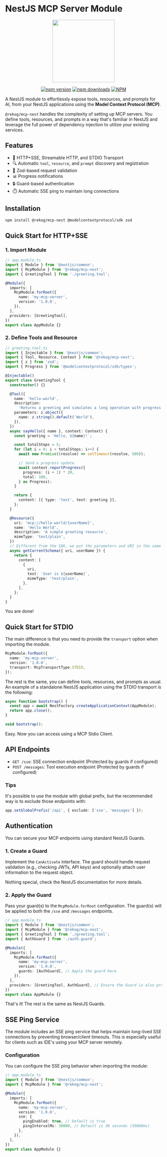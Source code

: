 # NestJS MCP Server Module

<p align="center">
  <img src="https://raw.githubusercontent.com/rekog-labs/MCP-Nest/main/image.png" height="200">
</p>

<p align="center">
  <a href="https://www.npmjs.com/package/@rekog/mcp-nest" target="_blank"><img alt="npm version" src="https://img.shields.io/npm/v/@rekog/mcp-nest" /></a>
  <a href="https://www.npmjs.com/package/@rekog/mcp-nest" target="_blank"><img alt="npm downloads" src="https://img.shields.io/npm/dm/@rekog/mcp-nest" /></a>
  <a href="https://www.npmjs.com/package/@rekog/mcp-nest" target="_blank"><img alt="NPM" src="https://img.shields.io/npm/l/@rekog/mcp-nest" /></a>
</p>

A NestJS module to effortlessly expose tools, resources, and prompts for AI, from your NestJS applications using the **Model Context Protocol (MCP)**.

`@rekog/mcp-nest` handles the complexity of setting up MCP servers. You define tools, resources, and prompts in a way that's familiar in NestJS and leverage the full power of dependency injection to utilize your existing services.

## Features

- 🚀 HTTP+SSE, Streamable HTTP, and STDIO Transport
- 🔍 Automatic `tool`, `resource`, and `prompt` discovery and registration
- 💯 Zod-based request validation
- 📊 Progress notifications
- 🔒 Guard-based authentication
- ⏱️ Automatic SSE ping to maintain long connections

## Installation

```bash
npm install @rekog/mcp-nest @modelcontextprotocol/sdk zod
```

## Quick Start for HTTP+SSE

### 1. Import Module

```typescript
// app.module.ts
import { Module } from '@nestjs/common';
import { McpModule } from '@rekog/mcp-nest';
import { GreetingTool } from './greeting.tool';

@Module({
  imports: [
    McpModule.forRoot({
      name: 'my-mcp-server',
      version: '1.0.0',
    }),
  ],
  providers: [GreetingTool],
})
export class AppModule {}
```

### 2. Define Tools and Resource

```typescript
// greeting.tool.ts
import { Injectable } from '@nestjs/common';
import { Tool, Resource, Context } from '@rekog/mcp-nest';
import { z } from 'zod';
import { Progress } from '@modelcontextprotocol/sdk/types';

@Injectable()
export class GreetingTool {
  constructor() {}

  @Tool({
    name: 'hello-world',
    description:
      'Returns a greeting and simulates a long operation with progress updates',
    parameters: z.object({
      name: z.string().default('World'),
    }),
  })
  async sayHello({ name }, context: Context) {
    const greeting = `Hello, ${name}!`;

    const totalSteps = 5;
    for (let i = 0; i < totalSteps; i++) {
      await new Promise((resolve) => setTimeout(resolve, 500));

      // Send a progress update.
      await context.reportProgress({
        progress: (i + 1) * 20,
        total: 100,
      } as Progress);
    }

    return {
      content: [{ type: 'text', text: greeting }],
    };
  }

  @Resource({
    uri: 'mcp://hello-world/{userName}',
    name: 'Hello World',
    description: 'A simple greeting resource',
    mimeType: 'text/plain',
  })
  // Different from the SDK, we put the parameters and URI in the same object.
  async getCurrentSchema({ uri, userName }) {
    return {
      content: [
        {
          uri,
          text: `User is ${userName}`,
          mimeType: 'text/plain',
        },
      ],
    };
  }
}
```

You are done!

## Quick Start for STDIO

The main difference is that you need to provide the `transport` option when importing the module.

```typescript
McpModule.forRoot({
  name: 'my-mcp-server',
  version: '1.0.0',
  transport: McpTransportType.STDIO,
});
```

The rest is the same, you can define tools, resources, and prompts as usual. An example of a standalone NestJS application using the STDIO transport is the following:

```typescript
async function bootstrap() {
  const app = await NestFactory.createApplicationContext(AppModule);
  return app.close();
}

void bootstrap();
```

Easy. Now you can access using a MCP Stdio Client.

## API Endpoints

- `GET /sse`: SSE connection endpoint (Protected by guards if configured)
- `POST /messages`: Tool execution endpoint (Protected by guards if configured)

### Tips

It's possible to use the module with global prefix, but the recommended way is to exclude those endpoints with:

```typescript
app.setGlobalPrefix('/api', { exclude: ['sse', 'messages'] });
```

## Authentication

You can secure your MCP endpoints using standard NestJS Guards.

### 1. Create a Guard

Implement the `CanActivate` interface. The guard should handle request validation (e.g., checking JWTs, API keys) and optionally attach user information to the request object.

Nothing special, check the NestJS documentation for more details.

### 2. Apply the Guard

Pass your guard(s) to the `McpModule.forRoot` configuration. The guard(s) will be applied to both the `/sse` and `/messages` endpoints.

```typescript
// app.module.ts
import { Module } from '@nestjs/common';
import { McpModule } from '@rekog/mcp-nest';
import { GreetingTool } from './greeting.tool';
import { AuthGuard } from './auth.guard';

@Module({
  imports: [
    McpModule.forRoot({
      name: 'my-mcp-server',
      version: '1.0.0',
      guards: [AuthGuard], // Apply the guard here
    }),
  ],
  providers: [GreetingTool, AuthGuard], // Ensure the Guard is also provided
})
export class AppModule {}
```

That's it! The rest is the same as NestJS Guards.

## SSE Ping Service

The module includes an SSE ping service that helps maintain long-lived SSE connections by preventing browser/client timeouts. This is especially useful for clients such as IDE's using your MCP server remotely.

### Configuration

You can configure the SSE ping behavior when importing the module:

```typescript
// app.module.ts
import { Module } from '@nestjs/common';
import { McpModule } from '@rekog/mcp-nest';

@Module({
  imports: [
    McpModule.forRoot({
      name: 'my-mcp-server',
      version: '1.0.0',
      sse: {
        pingEnabled: true, // Default is true
        pingIntervalMs: 30000, // Default is 30 seconds (30000ms)
      },
    }),
  ],
})
export class AppModule {}
```
